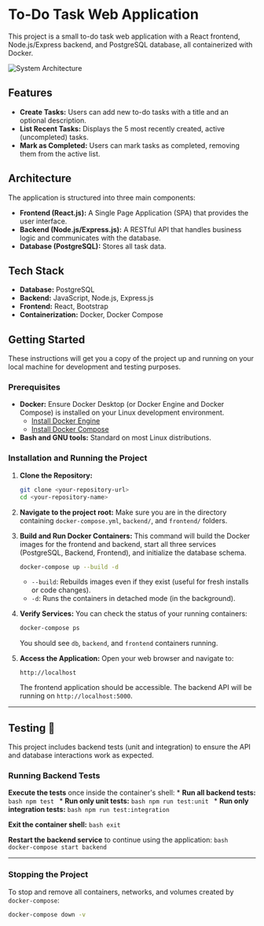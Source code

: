 # To-Do Task Web Application

This project is a small to-do task web application with a React frontend, Node.js/Express backend, and PostgreSQL database, all containerized with Docker.

![System Architecture](https://drive.google.com/uc?export=view&id=1F589tOjNZHExlpJg_3SyAQGzrPS9pmWD)

## Features

* **Create Tasks:** Users can add new to-do tasks with a title and an optional description.
* **List Recent Tasks:** Displays the 5 most recently created, active (uncompleted) tasks.
* **Mark as Completed:** Users can mark tasks as completed, removing them from the active list.

## Architecture

The application is structured into three main components:

* **Frontend (React.js):** A Single Page Application (SPA) that provides the user interface.
* **Backend (Node.js/Express.js):** A RESTful API that handles business logic and communicates with the database.
* **Database (PostgreSQL):** Stores all task data.

## Tech Stack

* **Database:** PostgreSQL
* **Backend:** JavaScript, Node.js, Express.js
* **Frontend:** React, Bootstrap
* **Containerization:** Docker, Docker Compose

## Getting Started

These instructions will get you a copy of the project up and running on your local machine for development and testing purposes.

### Prerequisites

* **Docker:** Ensure Docker Desktop (or Docker Engine and Docker Compose) is installed on your Linux development environment.
    * [Install Docker Engine](https://docs.docker.com/engine/install/)
    * [Install Docker Compose](https://docs.docker.com/compose/install/)
* **Bash and GNU tools:** Standard on most Linux distributions.

### Installation and Running the Project

1.  **Clone the Repository:**
    ```bash
    git clone <your-repository-url>
    cd <your-repository-name>
    ```

2.  **Navigate to the project root:**
    Make sure you are in the directory containing `docker-compose.yml`, `backend/`, and `frontend/` folders.

3.  **Build and Run Docker Containers:**
    This command will build the Docker images for the frontend and backend, start all three services (PostgreSQL, Backend, Frontend), and initialize the database schema.

    ```bash
    docker-compose up --build -d
    ```
    * `--build`: Rebuilds images even if they exist (useful for fresh installs or code changes).
    * `-d`: Runs the containers in detached mode (in the background).

4.  **Verify Services:**
    You can check the status of your running containers:
    ```bash
    docker-compose ps
    ```
    You should see `db`, `backend`, and `frontend` containers running.

5.  **Access the Application:**
    Open your web browser and navigate to:
    ```
    http://localhost
    ```
    The frontend application should be accessible. The backend API will be running on `http://localhost:5000`.

---

## Testing 🧪

This project includes backend tests (unit and integration) to ensure the API and database interactions work as expected.

### Running Backend Tests

**Execute the tests** once inside the container's shell:
    * **Run all backend tests:**
        ```bash
        npm test
        ```
    * **Run only unit tests:**
        ```bash
        npm run test:unit
        ```
    * **Run only integration tests:**
        ```bash
        npm run test:integration
        ```

**Exit the container shell:**
    ```bash
    exit
    ```

**Restart the backend service** to continue using the application:
    ```bash
    docker-compose start backend
    ```

---

### Stopping the Project

To stop and remove all containers, networks, and volumes created by `docker-compose`:

```bash
docker-compose down -v
